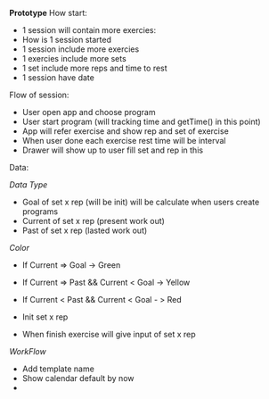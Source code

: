 **Prototype**
How start:

- 1 session will contain more exercies:
- How is 1 session started
- 1 session include more exercies
- 1 exercies include more sets
- 1 set include more reps and time to rest
- 1 session have date

Flow of session:

- User open app and choose program
- User start program (will tracking time and getTime() in this point)
- App will refer exercise and show rep and set of exercise
- When user done each exercise rest time will be interval
- Drawer will show up to user fill set and rep in this

Data:

_Data Type_

- Goal of set x rep (will be init) will be calculate when users create programs
- Current of set x rep (present work out)
- Past of set x rep (lasted work out)

_Color_

- If Current => Goal -> Green
- If Current => Past && Current < Goal -> Yellow
- If Current < Past && Current < Goal - > Red

- Init set x rep
- When finish exercise will give input of set x rep

_WorkFlow_

- Add template name
- Show calendar default by now
-
